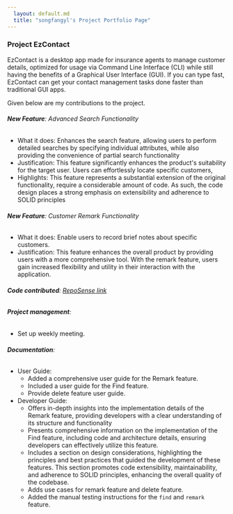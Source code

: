 ```yaml
---
  layout: default.md
  title: "songfangyl's Project Portfolio Page"
---
```


### Project EzContact

EzContact is a desktop app made for insurance agents to manage customer details,
optimized for usage via Command Line Interface (CLI) while still having the benefits of a Graphical User Interface (GUI).
If you can type fast, EzContact can get your contact management tasks done faster than traditional GUI apps.


Given below are my contributions to the project.

###### **New Feature**: Advanced Search Functionality

* What it does: Enhances the search feature, allowing users to perform detailed searches by specifying individual attributes,
  while also providing the convenience of partial search functionality
* Justification: This feature significantly enhances the product's suitability for the target user.
  Users can effortlessly locate specific customers,
* Highlights: This feature represents a substantial extension of the original functionality,
  require a considerable amount of code. As such, the code design places a strong emphasis on extensibility and adherence to SOLID principles

###### **New Feature**: Customer Remark Functionality

* What it does: Enable users to record brief notes about specific customers.
* Justification:  This feature enhances the overall product by providing users with a more comprehensive tool. With the remark feature,
  users gain increased flexibility and utility in their interaction with the application.

###### **Code contributed**: [RepoSense link](https://nus-cs2103-ay2324s1.github.io/tp-dashboard/?search=songfangyl&breakdown=false&sort=groupTitle%20dsc&sortWithin=title&since=2023-09-22&timeframe=commit&mergegroup=&groupSelect=groupByRepos)

###### **Project management**:
* Set up weekly meeting.

###### **Documentation**:
* User Guide:
  * Added a comprehensive user guide for the Remark feature.
  * Included a user guide for the Find feature.
  * Provide delete feature user guide.
* Developer Guide:
  * Offers in-depth insights into the implementation details of the Remark feature,
    providing developers with a clear understanding of its structure and functionality
  * Presents comprehensive information on the implementation of the Find feature,
    including code and architecture details, ensuring developers can effectively utilize this feature.
  * Includes a section on design considerations, highlighting the principles and best practices that guided the development of these features.
    This section promotes code extensibility, maintainability, and adherence to SOLID principles, enhancing the overall quality of the codebase.
  * Adds use cases for remark feature and delete feature.
  * Added the manual testing instructions for the `find` and `remark` feature.


